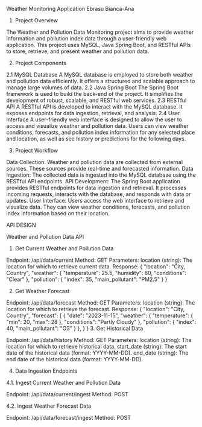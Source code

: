 Weather Monitoring Application
Ebrasu Bianca-Ana
1.	Project Overview
   
The Weather and Pollution Data Monitoring project aims to provide weather information and pollution index data through a user-friendly web application. This project uses MySQL, Java Spring Boot, and RESTful APIs to store, retrieve, and present weather and pollution data. 

2.	Project Components

2.1	MySQL Database
A MySQL database is employed to store both weather and pollution data efficiently. It offers a structured and scalable approach to manage large volumes of data.
2.2	Java Spring Boot
The Spring Boot framework is used to build the back-end of the project. It simplifies the development of robust, scalable, and RESTful web services.
2.3	RESTful API
A RESTful API is developed to interact with the MySQL database. It exposes endpoints for data ingestion, retrieval, and analysis.
2.4	User Interface
A user-friendly web interface is designed to allow the user to access and visualize weather and pollution data. Users can view weather conditions, forecasts, and pollution index information for any selected place and location, as well as see history or predictions for the following days. 

3.	Project Workflow
   
Data Collection: Weather and pollution data are collected from external sources. These sources provide real-time and forecasted information.
Data Ingestion: The collected data is ingested into the MySQL database using the RESTful API endpoints.
API Development: The Spring Boot application provides RESTful endpoints for data ingestion and retrieval. It processes incoming requests, interacts with the database, and responds with data or updates.
User Interface: Users access the web interface to retrieve and visualize data. They can view weather conditions, forecasts, and pollution index information based on their location.

API DESIGN

Weather and Pollution Data API

1. Get Current Weather and Pollution Data

Endpoint: /api/data/current
Method: GET
Parameters:
location (string): The location for which to retrieve current data.
Response:
{
  "location": "City, Country",
  "weather": {
    "temperature": 25.5,
    "humidity": 60,
    "conditions": "Clear"
  },
  "pollution": {
    "index": 35,
    "main_pollutant": "PM2.5"
  }
}


2. Get Weather Forecast

Endpoint: /api/data/forecast
Method: GET
Parameters:
location (string): The location for which to retrieve the forecast.
Response:
{
  "location": "City, Country",
  "forecast": [
    {
      "date": "2023-11-15",
      "weather": {
        "temperature": {
          "min": 20,
          "max": 28
        },
        "conditions": "Partly Cloudy"
      },
      "pollution": {
        "index": 40,
        "main_pollutant": "O3"
      }
    },
    }
    }
3. Get Historical Data

Endpoint: /api/data/history
Method: GET
Parameters:
location (string): The location for which to retrieve historical data.
start_date (string): The start date of the historical data (format: YYYY-MM-DD).
end_date (string): The end date of the historical data (format: YYYY-MM-DD).

4. Data Ingestion Endpoints

4.1. Ingest Current Weather and Pollution Data

Endpoint: /api/data/current/ingest
Method: POST

4.2. Ingest Weather Forecast Data

Endpoint: /api/data/forecast/ingest
Method: POST


